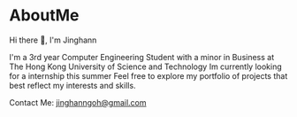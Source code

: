 # AboutMe

Hi there 👋, I'm Jinghann


I'm a 3rd year Computer Engineering Student with a minor in Business at The Hong Kong University of Science and Technology
Im currently looking for a internship this summer
Feel free to explore my portfolio of projects that best reflect my interests and skills. 

Contact Me: jinghanngoh@gmail.com
